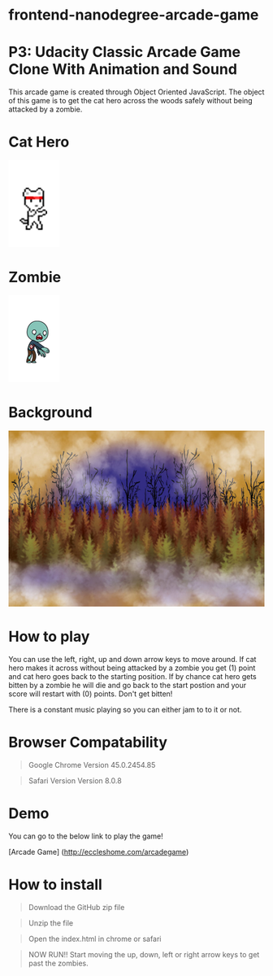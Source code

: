 frontend-nanodegree-arcade-game
===============================
# P3: Udacity Classic Arcade Game Clone With Animation and Sound

This arcade game is created through Object Oriented JavaScript. The object of this game is to get the cat hero across the woods safely without being attacked by a zombie.

# Cat Hero
 ![](images/catHero.png)

# Zombie
![](images/appear10.png)

# Background
![](images/background.jpg)

# How to play

You can use the left, right, up and down arrow keys to move around. If cat hero makes it across without being attacked by a zombie you get (1) point and cat hero goes back to the starting position. If by chance cat hero gets bitten by a zombie he will die and go back to the start postion and your score will restart with (0) points. Don't get bitten!

There is a constant music playing so you can either jam to to it or not.

# Browser Compatability

>Google Chrome Version 45.0.2454.85

>Safari Version Version 8.0.8

# Demo

You can go to the below link to play the game!

[Arcade Game] (http://eccleshome.com/arcadegame)

# How to install

>Download the GitHub zip file

>Unzip the file

>Open the index.html in chrome or safari

>NOW RUN!! Start moving the up, down, left or right arrow keys to get past the zombies.
